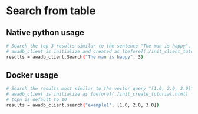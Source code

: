 # Search from table

## Native python usage
```bash
# Search the top 3 results similar to the sentence "The man is happy".
# awadb_client is initialize and created as [before](./init_client_tutorial.html) 
results = awadb_client.Search("The man is happy", 3)
```

## Docker usage
```bash
# Search the results most similar to the vector query "[1.0, 2.0, 3.0]" from table "example1"
# awadb_client is initialize as [before](./init_create_tutorial.html)
# topn is default to 10
results = awadb_client.search("example1", [1.0, 2.0, 3.0])
```

